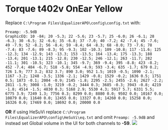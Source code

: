 # Torque t402v OnEar Yellow
Replace `C:\Program Files\EqualizerAPO\config\config.txt` with:
```
Preamp: -5.9dB
GraphicEQ: 10 -84; 20 -5.3; 22 -5.6; 23 -5.7; 25 -6.0; 26 -6.1; 28 -6.3; 30 -6.5; 32 -6.6; 35 -6.8; 37 -7.0; 40 -7.2; 42 -7.4; 45 -7.6; 49 -7.9; 52 -8.2; 56 -8.4; 59 -8.4; 64 -8.3; 68 -8.0; 73 -7.6; 78 -7.4; 83 -7.6; 89 -8.3; 95 -9.3; 102 -10.3; 109 -10.8; 117 -11.6; 125 -12.3; 134 -12.9; 143 -13.3; 153 -13.5; 164 -13.4; 175 -13.3; 188 -13.4; 201 -13.1; 215 -12.8; 230 -12.5; 246 -12.1; 263 -11.7; 282 -11.1; 301 -10.5; 323 -10.1; 345 -9.7; 369 -9.4; 395 -8.8; 423 -8.2; 452 -7.4; 484 -6.7; 518 -5.8; 554 -4.9; 593 -3.4; 635 -1.7; 679 0.2; 726 1.9; 777 3.2; 832 3.7; 890 3.0; 952 1.5; 1019 -0.5; 1090 -2.1; 1167 -3.2; 1248 -3.5; 1336 -2.1; 1429 -0.8; 1529 -0.2; 1636 0.5; 1751 0.5; 1873 -0.1; 2004 -0.9; 2145 -1.8; 2295 -2.5; 2455 -2.6; 2627 -2.2; 2811 -1.9; 3008 -1.0; 3219 -0.2; 3444 0.3; 3685 -0.3; 3943 -0.8; 4219 -1.8; 4514 -1.5; 4830 0.3; 5168 2.9; 5530 4.3; 5917 5.7; 6331 5.5; 6775 3.9; 7249 1.3; 7756 0.3; 8299 0.0; 8880 0.0; 9502 0.0; 10167 0.0; 10879 0.0; 11640 0.0; 12455 0.0; 13327 0.0; 14260 0.0; 15258 0.0; 16326 0.0; 17469 0.0; 18692 0.0; 20000 0.0
```
**OR** if using HeSuVi replace `C:\Program Files\EqualizerAPO\config\HeSuVi\eq.txt` and omit `Preamp: -5.9dB` and instead set Global volume in the UI for both channels to **-59**.
![](https://raw.githubusercontent.com/jaakkopasanen/AutoEq/master/results/Sonoma%20Model%20One/innerfidelity/onear/Torque%20t402v%20OnEar%20Yellow/Torque%20t402v%20OnEar%20Yellow.png)